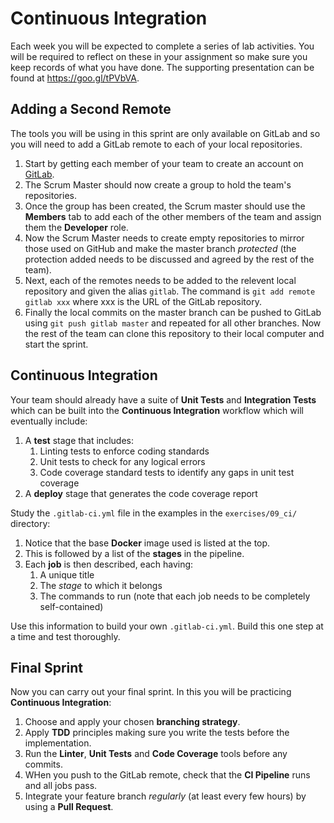 
# Continuous Integration

Each week you will be expected to complete a series of lab activities. You will be required to reflect on these in your assignment so make sure you keep records of what you have done. The supporting presentation can be found at https://goo.gl/tPVbVA.

## Adding a Second Remote

The tools you will be using in this sprint are only available on GitLab and so you will need to add a GitLab remote to each of your local repositories.

1. Start by getting each member of your team to create an account on [GitLab](https://gitlab.com).
2. The Scrum Master should now create a group to hold the team's repositories.
3. Once the group has been created, the Scrum master should use the **Members** tab to add each of the other members of the team and assign them the **Developer** role.
4. Now the Scrum Master needs to create empty repositories to mirror those used on GitHub and make the master branch _protected_ (the protection added needs to be discussed and agreed by the rest of the team).
5. Next, each of the remotes needs to be added to the relevent local repository and given the alias `gitlab`. The command is `git add remote gitlab xxx` where xxx is the URL of the GitLab repository.
6. Finally the local commits on the master branch can be pushed to GitLab using `git push gitlab master` and repeated for all other branches. Now the rest of the team can clone this repository to their local computer and start the sprint.

## Continuous Integration

Your team should already have a suite of **Unit Tests** and **Integration Tests** which can be built into the **Continuous Integration** workflow which will eventually include:

1. A **test** stage that includes:
    1. Linting tests to enforce coding standards
    2. Unit tests to check for any logical errors
    3. Code coverage standard tests to identify any gaps in unit test coverage
2. A **deploy** stage that generates the code coverage report

Study the `.gitlab-ci.yml` file in the examples in the `exercises/09_ci/` directory:

1. Notice that the base **Docker** image used is listed at the top.
2. This is followed by a list of the **stages** in the pipeline.
3. Each **job** is then described, each having:
    1. A unique title
    2. The _stage_ to which it belongs
    3. The commands to run (note that each job needs to be completely self-contained)

Use this information to build your own `.gitlab-ci.yml`. Build this one step at a time and test thoroughly.

## Final Sprint

Now you can carry out your final sprint. In this you will be practicing **Continuous Integration**:

1. Choose and apply your chosen **branching strategy**.
2. Apply **TDD** principles making sure you write the tests before the implementation.
3. Run the **Linter**, **Unit Tests** and **Code Coverage** tools before any commits.
4. WHen you push to the GitLab remote, check that the **CI Pipeline** runs and all jobs pass.
5. Integrate your feature branch _regularly_ (at least every few hours) by using a **Pull Request**.
